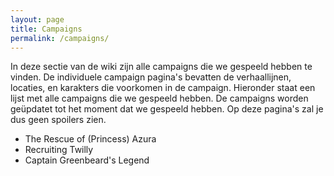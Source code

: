 ```yaml
---
layout: page
title: Campaigns
permalink: /campaigns/
---
```


In deze sectie van de wiki zijn alle campaigns die we gespeeld hebben te vinden. De individuele campaign pagina's bevatten de verhaallijnen, locaties, en karakters die voorkomen in de campaign. Hieronder staat een lijst met alle campaigns die we gespeeld hebben. De campaigns worden geüpdatet tot het moment dat we gespeeld hebben. Op deze pagina's zal je dus geen spoilers zien.

* The Rescue of (Princess) Azura
* Recruiting Twilly
* Captain Greenbeard's Legend
